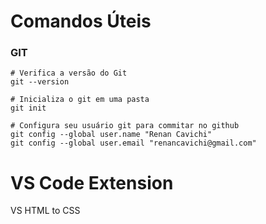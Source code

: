 # Comandos Úteis

### GIT

```
# Verifica a versão do Git
git --version

# Inicializa o git em uma pasta
git init

# Configura seu usuário git para commitar no github
git config --global user.name "Renan Cavichi"
git config --global user.email "renancavichi@gmail.com"
```

# VS Code Extension

VS HTML to CSS